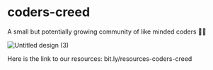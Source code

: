 # coders-creed
A small but potentially growing community of like minded coders 👨‍💻



![Untitled design (3)](https://user-images.githubusercontent.com/72148786/141695178-95b0ef0d-0e27-4743-8f4e-bfeab3a1518e.png)

<p>
Here is the link to our resources: bit.ly/resources-coders-creed
</p>
